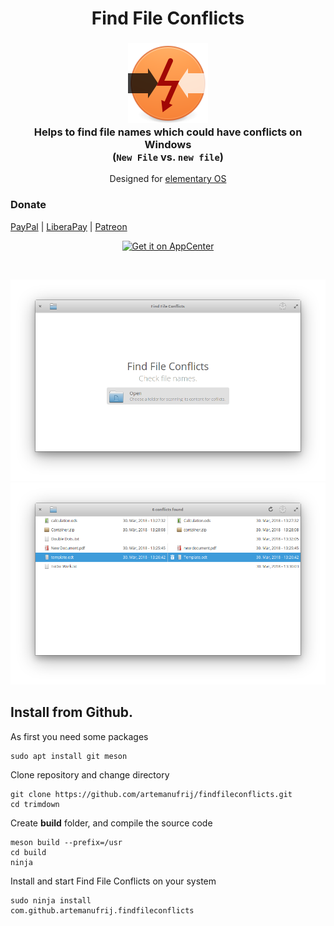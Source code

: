 <div>
  <h1 align="center">Find File Conflicts</h1>
  <h3 align="center"><img src="data/icons/64/com.github.artemanufrij.findfileconflicts.svg"/><br>Helps to find file names which could have conflicts on Windows<br/>(<code>New File</code> vs. <code>new file</code>)</h3>
  <p align="center">Designed for <a href="https://elementary.io">elementary OS</a></p>
</div>

### Donate
<a href="https://www.paypal.me/ArtemAnufrij">PayPal</a> | <a href="https://liberapay.com/Artem/donate">LiberaPay</a> | <a href="https://www.patreon.com/ArtemAnufrij">Patreon</a>


<p align="center">
  <a href="https://appcenter.elementary.io/com.github.artemanufrij.findfileconflicts">
    <img src="https://appcenter.elementary.io/badge.svg" alt="Get it on AppCenter">
  </a>
</p>

<br/>

![screenshot](screenshots/Screenshot.png)
![screenshot](screenshots/Screenshot_Conflicts.png)

## Install from Github.

As first you need some packages
```
sudo apt install git meson
```

Clone repository and change directory
```
git clone https://github.com/artemanufrij/findfileconflicts.git
cd trimdown
```

Create **build** folder, and compile the source code
```
meson build --prefix=/usr
cd build
ninja
```

Install and start Find File Conflicts on your system
```
sudo ninja install
com.github.artemanufrij.findfileconflicts
```
